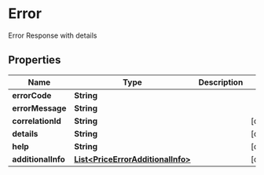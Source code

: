 

# Error

Error Response with details

## Properties

| Name | Type | Description | Notes |
|------------ | ------------- | ------------- | -------------|
|**errorCode** | **String** |  |  |
|**errorMessage** | **String** |  |  |
|**correlationId** | **String** |  |  [optional] |
|**details** | **String** |  |  [optional] |
|**help** | **String** |  |  [optional] |
|**additionalInfo** | [**List&lt;PriceErrorAdditionalInfo&gt;**](PriceErrorAdditionalInfo.md) |  |  [optional] |



